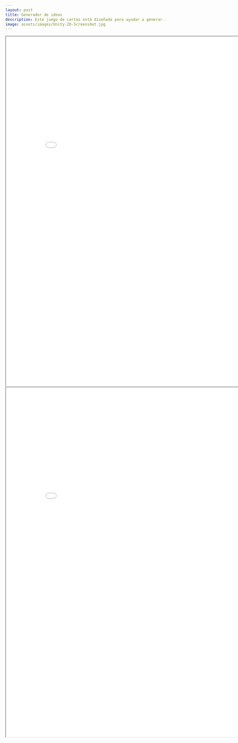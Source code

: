 ```yaml
---
layout: post
title: Generador de ideas
description: Este juego de cartas está diseñado para ayudar a generar ideas de juegos
image: assets/images/Unity-2D-Screenshot.jpg
---
```


<iframe title="PDF in an i-Frame" src="pdfs/YGDGeneradordeIdeas.pdf" frameborder="1" scrolling="auto" height="1100" width="850" ></iframe>

<iframe title="PDF in an i-Frame" src="pdfs/CartasGeneradorasdeIdeas.pdf" frameborder="1" scrolling="auto" height="1100" width="850" ></iframe>
